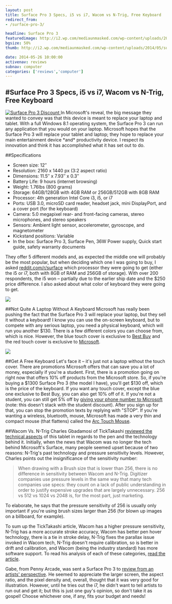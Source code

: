 ```yaml
---
layout: post
title: Surface Pro 3 Specs, i5 vs i7, Wacom vs N-Trig, Free Keyboard
redirect_from:
- /surface-pro-3/

headline: Surface Pro 3
featuredimage: http://i2.wp.com/mediaunmasked.com/wp-content/uploads/2014/05/surfacepro3.png
bgsize: 50%
thumb: http://i2.wp.com/mediaunmasked.com/wp-content/uploads/2014/05/surfacepro3.png

date: 2014-05-26 10:00:00
activenav: reviews
subnav: computer
categories: ['reviews','computer']
---
```

#Surface Pro 3 Specs, i5 vs i7, Wacom vs N-Trig, Free Keyboard
---
<a class="imglink" href="http://click.linksynergy.com/fs-bin/click?id=c7NIkJYZlzo&offerid=336830.10000732&subid=0&type=4">
	<img class="pull-right thumbnail" src="http://i2.wp.com/i.imgur.com/3cfxrpt.jpg" alt="Surface Pro 3 Discount">
</a>
In Microsoft's reveal, the big message they wanted to convey was that this device is meant to replace your laptop and tablet. With a full Windows 8.1 operating system, the Surface Pro 3 can run any application that you would on your laptop. Microsoft hopes that the Surface Pro 3 will replace your tablet and laptop; they hope to replace your main entertainment device *and* productivity device. I respect its innovation and think it has accomplished what it has set out to do.

##Specifications
* Screen size: 12″
* Resolution: 2160 x 1440 px (3:2 aspect ratio)
* Dimensions: 11.5″ x 7.93″ x 0.3″
* Battery Life: 9 hours (internet browsing)
* Weight: 1.76lbs (800 grams)
* Storage: 64GB/128GB with 4GB RAM or 256GB/512GB with 8GB RAM
* Processor: 4th generation Intel Core i3, i5, or i7
* Ports: USB 3.0, microSD card reader, headset jack, mini DisplayPort, and a cover port (for the keyboard)
* Camera: 5.0 megapixel rear- and front-facing cameras, stereo microphones, and stereo speakers
* Sensors: Ambient light sensor, accelerometer, gyroscope, and magnetometer
* Kickstand positions: Variable
* In the box: Surface Pro 3, Surface Pen, 36W Power supply, Quick start guide, safety warranty documents

They offer 5 different models and, as expected the middle one will probably be the most popular, but when deciding which one I was going to buy, I asked [reddit.com/r/surface](http://reddit.com/r/surface) which processor they were going to get (either the i5 or i7, both with 8GB of RAM and 256GB of storage). With over 200 respondents, the i5 won – partially due to the earlier ship date and the $250 price difference. I also asked about what color of keyboard they were going to get.

![](http://i.imgur.com/vmOydpt.jpg)

##Not Quite A Laptop Without A Keyboard
Microsoft has really been pushing the fact that the Surface Pro 3 will replace your laptop, but they sell it without a keyboard! I know you can use the on-screen keyboard, but to compete with any serious laptop, you need a physical keyboard, which will run you another $130. There is a few different colors you can choose from, which is nice. However, the blue touch cover is exclusive to [Best Buy](http://www.bestbuy.com/site/microsoft-surface-pro-3-type-cover-blue/6728113.p?id=1219234626759&skuId=6728113&st=surface%20pro%203&cp=1&lp=7) and the red touch cover is exclusive to [Microsoft](http://click.linksynergy.com/fs-bin/click?id=c7NIkJYZlzo&offerid=336830.10000748&subid=0&type=4).

![](http://i1.wp.com/i.imgur.com/TG2QzIn.jpg?zoom=1.5&resize=1400%2C283)

##Get A Free Keyboard
Let's face it – it's just not a laptop without the touch cover. There are promotions Microsoft offers that can save you a lot of money, especially if you're a student. First, there is a promotion going on right now that offers 10% off products from the Microsoft store. So, if you're buying a $1300 Surface Pro 3 (the model I have), you'll get $130 off, which is the price of the keyboard. If you want any touch cover, except the blue one exclusive to Best Buy, you can also get 10% off of it. If you're not a student, you can still get 5% off by [giving your phone number to Microsoft](https://microsoftstore.promo.eprize.com/mobile/) (note: this doesn't stack with the student discount). After you sign up for that, you can stop the promotion texts by replying with "STOP". If you're wanting a wireless, bluetooth, mouse, Microsoft has made a very thin and compact mouse (that flattens) called the [Arc Touch Mouse](http://amzn.to/S7Vsb0).

##Wacom Vs. N-Trig
Charles Gbadamosi of TickTakashi [reviewed the technical aspects](http://www.ticktakashi.com/2014/05/wacom-vs-n-trig-modern-comparison.html) of this tablet in regards to the pen and the technology behind it. Initially, when the news that Wacom was no longer the tech behind Microsoft's Surface, many people seemed upset because of two reasons: N-Trig's past technology and pressure sensitivity levels. However, Charles points out the insignificance of the sensitivity number:

>When drawing with a Brush size that is lower than 256, there is no difference in sensitivity between Wacom and N-Trig. Digitizer companies use pressure levels in the same way that many tech companies use specs: they count on a lack of public understanding in order to justify expensive upgrades that are largely unnecessary. 256 vs 512 vs 1024 vs 2048 is, for the most part, just marketing.

To elaborate, he says that the pressure sensitivity of 256 is usually only important if you're using brush sizes larger than 256 (for blown up images on a billboard, for example).

To sum up the TickTakashi article, Wacom has a higher pressure sensitivity, N-Trig has a more accurate stroke accuracy, Wacom has better pen hover technology, there is a tie in stroke delay, N-Trig fixes the parallax issue invoked in Wacom tech, N-Trig doesn't require calibration, so is better in drift and calibration, and Wacom (being the industry standard) has more software support. To read his analysis of each of these categories, [read the article](http://www.ticktakashi.com/2014/05/wacom-vs-n-trig-modern-comparison.html).

Gabe, from Penny Arcade, was sent a Surface Pro 3 to [review from an artists' perspective](http://www.penny-arcade.com/news/post/2014/05/23/surface-pro-3). He seemed to appreciate the larger screen, the aspect ratio, and the pixel density and, overall, thought that it was very good for illustration. However, until he tries out the i7, he didn't want to tell artists to run out and get it; but this is just one guy's opinion, so don't take it as gospel! Choose whichever one, if any, fits your budget and needs!